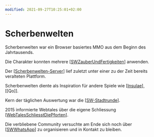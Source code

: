 ```yaml
---
modified: 2021-09-27T10:25:01+02:00
---
```


# Scherbenwelten

Scherbenwelten war ein Browser basiertes MMO aus dem Beginn des Jahrtausends.

Die Charakter konnten mehrere [[SWZauberUndFertigkeiten]] anwenden.

Der [[Scherbenwelten-Server]] lief zuletzt unter einer zu der Zeit bereits veralteten Plattform.

Scherbenwelten diente als Inspiration für andere Spiele wie [[Insulae]], [[Qo]].

Kern der täglichen Auswertung war die [[SW-Stadtrunde]].

2015 informierte Webtales über die eigene Schliessung [[WebTalesSchliesstDiePforten]]. 

Die verbliebene Community versuchte am Ende sich noch über [[SWWhatsApp]] zu organisieren und in Kontakt zu bleiben.

[//begin]: # "Autogenerated link references for markdown compatibility"
[SWZauberUndFertigkeiten]: SWZauberUndFertigkeiten "SW Zauber & Fertigkeiten"
[Scherbenwelten-Server]: Scherbenwelten-Server "Scherbenwelten-Server"
[Insulae]: Insulae "Insulae"
[SW-Stadtrunde]: SW-Stadtrunde "Stadtrunde"
[WebTalesSchliesstDiePforten]: WebTalesSchliesstDiePforten "Webtales schließt die Pforten"
[SWWhatsApp]: SWWhatsApp "SW WhatsApp"
[//end]: # "Autogenerated link references"